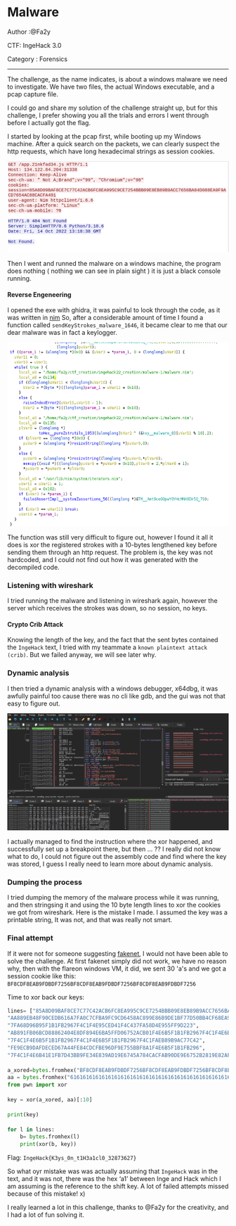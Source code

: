 # Malware

Author :@Fa2y

CTF: IngeHack 3.0

Category : Forensics

---

The challenge, as the name indicates, is about a windows malware we need to investigate.
We have two files, the actual Windows executable, and a pcap capture file.

I could go and share my solution of the challenge straight up, but for this challenge, I prefer showing you all the trials and errors I went through before I actually got the flag.

I started by looking at the pcap first, while booting up my Windows machine.
After a quick search on the packets, we can clearly suspect the http requests, which have long hexadecimal strings as session cookies.

![packet](img/packet.png)

Then I went and runned the malware on a windows machine, the program does nothing ( nothing we can see in plain sight ) it is just a black console running.

#### Reverse Engeneering

I opened the exe with ghidra, it was painful to look through the code, as it was written in [nim](https://nim-lang.org)
So, after a considerable amount of time I found a function called `sendKeyStrokes_malware_1646`, it became clear to me that our dear malware was in fact a keylogger.

![ghidra](img/ghidra.png)

The function was still very difficult to figure out, however I found it all it does is xor the registered strokes with a 10-bytes lengthened key before sending them through an http request.
The problem is, the key was not hardcoded, and I could not find out how it was generated with the decompiled code.

### Listening with wireshark

I tried running the malware and listening in wireshark again, however the server which receives the strokes was down, so no session, no keys.

#### Crypto Crib Attack

Knowing the length of the key, and the fact that the sent bytes contained the `IngeHack` text, I tried with my teammate a `known plaintext attack (crib)`.
But we failed anyway, we will see later why.

### Dynamic analysis

I then tried a dynamic analysis with a windows debugger, x64dbg, it was awfully painful too cause there was no cli like gdb, and the gui was not that easy to figure out.

![xdbg](img/xdbg.png)

I actually managed to find the instruction where the xor happened, and successfully set up a breakpoint there, but then ... ??
I really did not know what to do, I could not figure out the assembly code and find where the key was stored, I guess I really need to learn more about dynamic analysis.

### Dumping the process

I tried dumping the memory of the malware process while it was running, and then stringsing it and using the 10 byte length lines to xor the cookies we got from wireshark.
Here is the mistake I made. I assumed the key was a printable string, It was not, and that was really not smart.

### Final attempt

If it were not for someone suggesting [fakenet](https://github.com/mandiant/flare-fakenet-ng), I would not have been able to solve the challenge.
At first fakenet simply did not work, we have no reason why, then with the flareon windows VM, it did, we sent 30 'a's and we got a session cookie like this:
`BF8CDF8EAB9FDBDF7256BF8CDF8EAB9FDBDF7256BF8CDF8EAB9FDBDF7256`

Time to xor back our keys:

```python
lines= ["85A8D09BAF8CE7C77C42ACB6FC8EA995C9CE7254BBB09E8EB89B9ACC7656BA84D088EA9F9ACD7654AC88CACFA491",
"AA889EB48F90CEDB616A7FA0C7CFBA9FC9CD6458AC899E86B9DE1BF77D50BB4CF68EA995",
"7FA68D96B95F1B1FB2967F4C1F4E95CED41F4C437FA58D4E955FF9D223",
"AB891FB06BCD88862404E8DF894E6BA5FFD06752ACB01F4E6B5F1B1FB2967F4C1F4E6B",
"7F4C1F4E6B5F1B1FB2967F4C1F4E6B5F1B1FB2967F4C1FAEB89B9AC77C42",
"FE9ECB9DAFDECED67A44FE84CDCFBE96DF9E755BBF8A1F4E6B5F1B1FB296",
"7F4C1F4E6B41E1FB7D43BB9FE34E839AD19E6745A784CACFAB90DE9E6752B2819E82AFDE"]

a_xored=bytes.fromhex("BF8CDF8EAB9FDBDF7256BF8CDF8EAB9FDBDF7256BF8CDF8EAB9FDBDF7256")
aa = bytes.fromhex("616161616161616161616161616161616161616161616161616161616161") 
from pwn import xor

key = xor(a_xored, aa)[:10]

print(key)	

for l in lines:
	b= bytes.fromhex(l)
	print(xor(b, key))
```

Flag: `IngeHack{K3ys_0n_t1H3a1cl0_32873627}`

So what oyr mistake was was actually assuming that `IngeHack` was in the text, and it was not, there was the hex ‘a1’ between Inge and Hack which I am assuming is the reference to the shift key.
A lot of failed attempts missed because of this mistake! x)

I really learned a lot in this challenge, thanks to @Fa2y for the creativity, and I had a lot of fun solving it.
